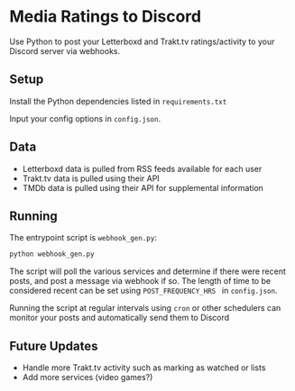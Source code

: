 # Media Ratings to Discord
Use Python to post your Letterboxd and Trakt.tv ratings/activity to your Discord server via webhooks.

## Setup
Install the Python dependencies listed in `requirements.txt`

Input your config options in `config.json`.

## Data
- Letterboxd data is pulled from RSS feeds available for each user
- Trakt.tv data is pulled using their API
- TMDb data is pulled using their API for supplemental information

## Running
The entrypoint script is `webhook_gen.py`:
```bash
python webhook_gen.py
```
The script will poll the various services and determine if there were recent posts, and post a message via webhook if so.
The length of time to be considered recent can be set using `POST_FREQUENCY_HRS ` in `config.json`.

Running the script at regular intervals using `cron` or other schedulers can monitor your posts and automatically send them to Discord

## Future Updates
- Handle more Trakt.tv activity such as marking as watched or lists
- Add more services (video games?)
